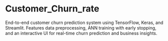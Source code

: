 # Customer_Churn_rate
End-to-end customer churn prediction system using TensorFlow, Keras, and Streamlit. Features data preprocessing, ANN training with early stopping, and an interactive UI for real-time churn prediction and business insights.
